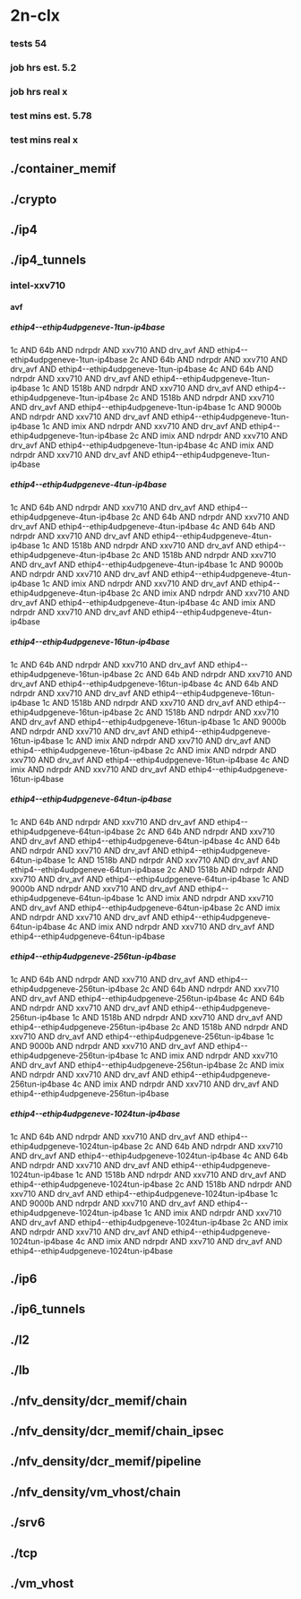 # 2n-clx
### tests 54
### job hrs est. 5.2
### job hrs real x
### test mins est. 5.78
### test mins real x
## ./container_memif
## ./crypto
## ./ip4
## ./ip4_tunnels
### intel-xxv710
#### avf
##### ethip4--ethip4udpgeneve-1tun-ip4base
1c AND 64b AND ndrpdr AND xxv710 AND drv_avf AND ethip4--ethip4udpgeneve-1tun-ip4base
2c AND 64b AND ndrpdr AND xxv710 AND drv_avf AND ethip4--ethip4udpgeneve-1tun-ip4base
4c AND 64b AND ndrpdr AND xxv710 AND drv_avf AND ethip4--ethip4udpgeneve-1tun-ip4base
1c AND 1518b AND ndrpdr AND xxv710 AND drv_avf AND ethip4--ethip4udpgeneve-1tun-ip4base
2c AND 1518b AND ndrpdr AND xxv710 AND drv_avf AND ethip4--ethip4udpgeneve-1tun-ip4base
1c AND 9000b AND ndrpdr AND xxv710 AND drv_avf AND ethip4--ethip4udpgeneve-1tun-ip4base
1c AND imix AND ndrpdr AND xxv710 AND drv_avf AND ethip4--ethip4udpgeneve-1tun-ip4base
2c AND imix AND ndrpdr AND xxv710 AND drv_avf AND ethip4--ethip4udpgeneve-1tun-ip4base
4c AND imix AND ndrpdr AND xxv710 AND drv_avf AND ethip4--ethip4udpgeneve-1tun-ip4base
##### ethip4--ethip4udpgeneve-4tun-ip4base
1c AND 64b AND ndrpdr AND xxv710 AND drv_avf AND ethip4--ethip4udpgeneve-4tun-ip4base
2c AND 64b AND ndrpdr AND xxv710 AND drv_avf AND ethip4--ethip4udpgeneve-4tun-ip4base
4c AND 64b AND ndrpdr AND xxv710 AND drv_avf AND ethip4--ethip4udpgeneve-4tun-ip4base
1c AND 1518b AND ndrpdr AND xxv710 AND drv_avf AND ethip4--ethip4udpgeneve-4tun-ip4base
2c AND 1518b AND ndrpdr AND xxv710 AND drv_avf AND ethip4--ethip4udpgeneve-4tun-ip4base
1c AND 9000b AND ndrpdr AND xxv710 AND drv_avf AND ethip4--ethip4udpgeneve-4tun-ip4base
1c AND imix AND ndrpdr AND xxv710 AND drv_avf AND ethip4--ethip4udpgeneve-4tun-ip4base
2c AND imix AND ndrpdr AND xxv710 AND drv_avf AND ethip4--ethip4udpgeneve-4tun-ip4base
4c AND imix AND ndrpdr AND xxv710 AND drv_avf AND ethip4--ethip4udpgeneve-4tun-ip4base
##### ethip4--ethip4udpgeneve-16tun-ip4base
1c AND 64b AND ndrpdr AND xxv710 AND drv_avf AND ethip4--ethip4udpgeneve-16tun-ip4base
2c AND 64b AND ndrpdr AND xxv710 AND drv_avf AND ethip4--ethip4udpgeneve-16tun-ip4base
4c AND 64b AND ndrpdr AND xxv710 AND drv_avf AND ethip4--ethip4udpgeneve-16tun-ip4base
1c AND 1518b AND ndrpdr AND xxv710 AND drv_avf AND ethip4--ethip4udpgeneve-16tun-ip4base
2c AND 1518b AND ndrpdr AND xxv710 AND drv_avf AND ethip4--ethip4udpgeneve-16tun-ip4base
1c AND 9000b AND ndrpdr AND xxv710 AND drv_avf AND ethip4--ethip4udpgeneve-16tun-ip4base
1c AND imix AND ndrpdr AND xxv710 AND drv_avf AND ethip4--ethip4udpgeneve-16tun-ip4base
2c AND imix AND ndrpdr AND xxv710 AND drv_avf AND ethip4--ethip4udpgeneve-16tun-ip4base
4c AND imix AND ndrpdr AND xxv710 AND drv_avf AND ethip4--ethip4udpgeneve-16tun-ip4base
##### ethip4--ethip4udpgeneve-64tun-ip4base
1c AND 64b AND ndrpdr AND xxv710 AND drv_avf AND ethip4--ethip4udpgeneve-64tun-ip4base
2c AND 64b AND ndrpdr AND xxv710 AND drv_avf AND ethip4--ethip4udpgeneve-64tun-ip4base
4c AND 64b AND ndrpdr AND xxv710 AND drv_avf AND ethip4--ethip4udpgeneve-64tun-ip4base
1c AND 1518b AND ndrpdr AND xxv710 AND drv_avf AND ethip4--ethip4udpgeneve-64tun-ip4base
2c AND 1518b AND ndrpdr AND xxv710 AND drv_avf AND ethip4--ethip4udpgeneve-64tun-ip4base
1c AND 9000b AND ndrpdr AND xxv710 AND drv_avf AND ethip4--ethip4udpgeneve-64tun-ip4base
1c AND imix AND ndrpdr AND xxv710 AND drv_avf AND ethip4--ethip4udpgeneve-64tun-ip4base
2c AND imix AND ndrpdr AND xxv710 AND drv_avf AND ethip4--ethip4udpgeneve-64tun-ip4base
4c AND imix AND ndrpdr AND xxv710 AND drv_avf AND ethip4--ethip4udpgeneve-64tun-ip4base
##### ethip4--ethip4udpgeneve-256tun-ip4base
1c AND 64b AND ndrpdr AND xxv710 AND drv_avf AND ethip4--ethip4udpgeneve-256tun-ip4base
2c AND 64b AND ndrpdr AND xxv710 AND drv_avf AND ethip4--ethip4udpgeneve-256tun-ip4base
4c AND 64b AND ndrpdr AND xxv710 AND drv_avf AND ethip4--ethip4udpgeneve-256tun-ip4base
1c AND 1518b AND ndrpdr AND xxv710 AND drv_avf AND ethip4--ethip4udpgeneve-256tun-ip4base
2c AND 1518b AND ndrpdr AND xxv710 AND drv_avf AND ethip4--ethip4udpgeneve-256tun-ip4base
1c AND 9000b AND ndrpdr AND xxv710 AND drv_avf AND ethip4--ethip4udpgeneve-256tun-ip4base
1c AND imix AND ndrpdr AND xxv710 AND drv_avf AND ethip4--ethip4udpgeneve-256tun-ip4base
2c AND imix AND ndrpdr AND xxv710 AND drv_avf AND ethip4--ethip4udpgeneve-256tun-ip4base
4c AND imix AND ndrpdr AND xxv710 AND drv_avf AND ethip4--ethip4udpgeneve-256tun-ip4base
##### ethip4--ethip4udpgeneve-1024tun-ip4base
1c AND 64b AND ndrpdr AND xxv710 AND drv_avf AND ethip4--ethip4udpgeneve-1024tun-ip4base
2c AND 64b AND ndrpdr AND xxv710 AND drv_avf AND ethip4--ethip4udpgeneve-1024tun-ip4base
4c AND 64b AND ndrpdr AND xxv710 AND drv_avf AND ethip4--ethip4udpgeneve-1024tun-ip4base
1c AND 1518b AND ndrpdr AND xxv710 AND drv_avf AND ethip4--ethip4udpgeneve-1024tun-ip4base
2c AND 1518b AND ndrpdr AND xxv710 AND drv_avf AND ethip4--ethip4udpgeneve-1024tun-ip4base
1c AND 9000b AND ndrpdr AND xxv710 AND drv_avf AND ethip4--ethip4udpgeneve-1024tun-ip4base
1c AND imix AND ndrpdr AND xxv710 AND drv_avf AND ethip4--ethip4udpgeneve-1024tun-ip4base
2c AND imix AND ndrpdr AND xxv710 AND drv_avf AND ethip4--ethip4udpgeneve-1024tun-ip4base
4c AND imix AND ndrpdr AND xxv710 AND drv_avf AND ethip4--ethip4udpgeneve-1024tun-ip4base
## ./ip6
## ./ip6_tunnels
## ./l2
## ./lb
## ./nfv_density/dcr_memif/chain
## ./nfv_density/dcr_memif/chain_ipsec
## ./nfv_density/dcr_memif/pipeline
## ./nfv_density/vm_vhost/chain
## ./srv6
## ./tcp
## ./vm_vhost
